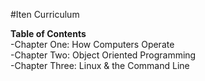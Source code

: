 #Iten Curriculum

**Table of Contents**  
-Chapter One: How Computers Operate  
-Chapter Two: Object Oriented Programming  
-Chapter Three: Linux & the Command Line  
